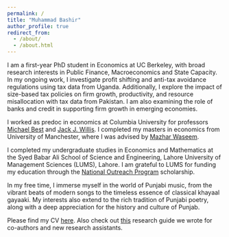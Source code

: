 ```yaml
---
permalink: /
title: "Muhammad Bashir"
author_profile: true
redirect_from: 
  - /about/
  - /about.html
---
```


I am a first-year PhD student in Economics at UC Berkeley, with broad research interests in Public Finance, Macroeconomics and State Capacity. In my ongoing work, I investigate profit shifting and anti-tax avoidance regulations using tax data from Uganda. Additionally, I explore the impact of size-based tax policies on firm growth, productivity, and resource misallocation with tax data from Pakistan. I am also examining the role of banks and credit in supporting firm growth in emerging economies.

I worked as predoc in economics at Columbia University for professors [Michael Best](https://blogs.cuit.columbia.edu/mcb2270/) and [Jack J. Willis](https://sites.google.com/view/jwillis/). I completed my masters in economics from University of Manchester, where I was advised by [Mazhar Waseem](https://mazharwaseem.com).

I completed my undergraduate studies in Economics and Mathematics at the Syed Babar Ali School of Science and Engineering, Lahore University of Management Sciences (LUMS), Lahore. I am grateful to LUMS for funding my education through the [National Outreach Program](https://nop.lums.edu.pk/) scholarship.

In my free time, I immerse myself in the world of Punjabi music, from the vibrant beats of modern songs to the timeless essence of classical khayaal gayaaki. My interests also extend to the rich tradition of Punjabi poetry, along with a deep appreciation for the history and culture of Punjab.

Please find my CV [here](/files/Bashir_CV.pdf). Also check out [this](https://bashirmohammad.github.io/RAGuide/intro.html) research guide we wrote for co-authors and new research assistants. 

